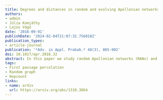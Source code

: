 ```yaml
---
title: Degrees and distances in random and evolving Apollonian networks
authors:
- admin
- Júlia Komjáthy
- Lajos Vágó
date: '2016-09-01'
publishDate: '2024-02-04T21:07:32.756018Z'
publication_types:
- article-journal
publication: '*Adv. in Appl. Probab.* 48(3), 865-902'
doi: 10.1017/apr.2016.32
abstract: In this paper we study random Apollonian networks (RANs) and evolving Apollonian networks (EANs), in $d$ dimensions for any $d\geq 2$, i.e. dynamically evolving random $d$-dimensional simplices, looked at as graphs inside an initial $d$-dimensional simplex. We determine the limiting degree distribution in RANs and show that it follows a power-law tail with exponent $\tau=(2d-1)/(d-1)$. We further show that the degree distribution in EANs converges to the same degree distribution if the simplex-occupation parameter in the $n$th step of the dynamics tends to 0 but is not summable in $n$. This result gives a rigorous proof for the conjecture of Zhang et al. (2006) that EANs tend to exhibit similar behaviour as RANs once the occupation parameter tends to 0. We also determine the asymptotic behaviour of the shortest paths in RANs and EANs for any $d\geq 2$. For RANs we show that the shortest path between two vertices chosen u.a.r. (typical distance), the flooding time of a vertex chosen uniformly at random, and the diameter of the graph after $n$ steps all scale as a constant multiplied by $\log n$. We determine the constants for all three cases and prove a central limit theorem for the typical distances. We prove a similar central limit theorem for typical distances in EANs.
tags:
- First passage percolation
- Random graph
- Hopcount
links:
- name: arXiv
  url: https://arxiv.org/abs/1310.3864
---
```

